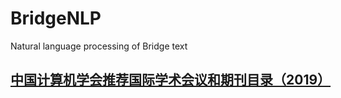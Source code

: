 # BridgeNLP
Natural language processing of Bridge text  
## [中国计算机学会推荐国际学术会议和期刊目录（2019）](https://github.com/chongqing-jiaotong-university-ai-lab/BridgeNLP/blob/master/%E3%80%8A%E4%B8%AD%E5%9B%BD%E8%AE%A1%E7%AE%97%E6%9C%BA%E5%AD%A6%E4%BC%9A%E6%8E%A8%E8%8D%90%E5%9B%BD%E9%99%85%E5%AD%A6%E6%9C%AF%E4%BC%9A%E8%AE%AE%E5%92%8C%E6%9C%9F%E5%88%8A%E7%9B%AE%E5%BD%95%EF%BC%882019%EF%BC%89%E3%80%8B.pdf)
